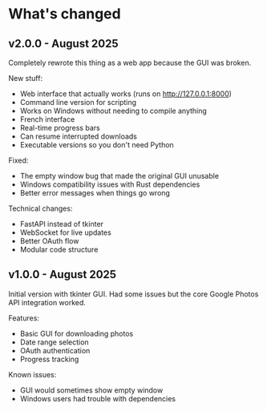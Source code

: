 # What's changed

## v2.0.0 - August 2025

Completely rewrote this thing as a web app because the GUI was broken.

New stuff:
- Web interface that actually works (runs on http://127.0.0.1:8000)
- Command line version for scripting
- Works on Windows without needing to compile anything
- French interface 
- Real-time progress bars
- Can resume interrupted downloads
- Executable versions so you don't need Python

Fixed:
- The empty window bug that made the original GUI unusable
- Windows compatibility issues with Rust dependencies
- Better error messages when things go wrong

Technical changes:
- FastAPI instead of tkinter
- WebSocket for live updates
- Better OAuth flow
- Modular code structure

## v1.0.0 - August 2025

Initial version with tkinter GUI. Had some issues but the core Google Photos API integration worked.

Features:
- Basic GUI for downloading photos
- Date range selection
- OAuth authentication
- Progress tracking

Known issues:
- GUI would sometimes show empty window
- Windows users had trouble with dependencies